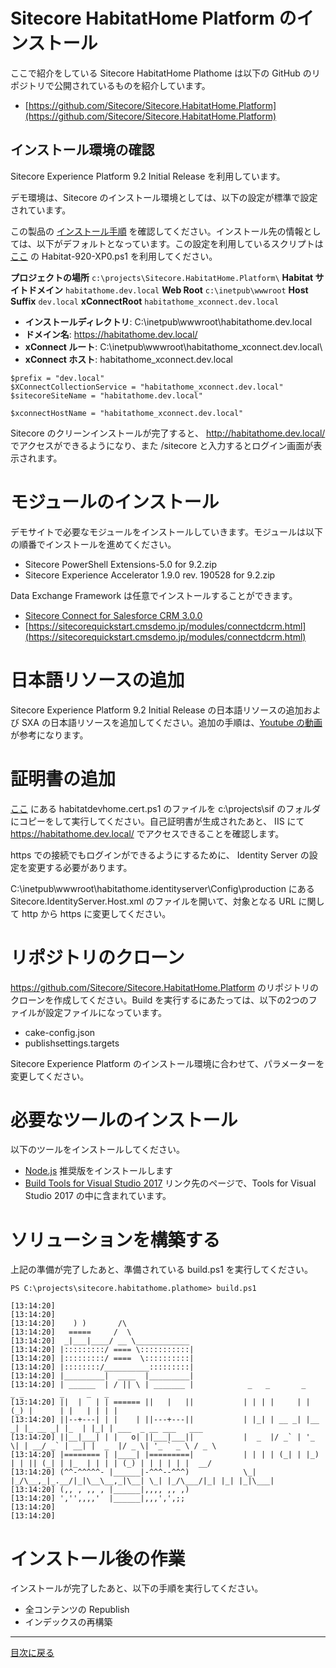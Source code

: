 # Sitecore HabitatHome Platform のインストール

ここで紹介をしている Sitecore HabitatHome Plathome は以下の GitHub のリポジトリで公開されているものを紹介しています。

* [https://github.com/Sitecore/Sitecore.HabitatHome.Platform](https://github.com/Sitecore/Sitecore.HabitatHome.Platform)

## インストール環境の確認

Sitecore Experience Platform 9.2 Initial Release を利用しています。

デモ環境は、Sitecore のインストール環境としては、以下の設定が標準で設定されています。

この製品の <a href="https://sitecoreinstall.cmsdemo.jp/92/Sitecore-Experience-Platform-920.html" target="_blank">インストール手順</a> を確認してください。インストール先の情報としては、以下がデフォルトとなっています。この設定を利用しているスクリプトは [ここ](https://github.com/SitecoreJapan/InstallScript/tree/master/habitat) の Habitat-920-XP0.ps1 を利用してください。

**プロジェクトの場所**		`c:\projects\Sitecore.HabitatHome.Platform\`
**Habitat サイトドメイン**				`habitathome.dev.local`
**Web Root**						`c:\inetpub\wwwroot`
**Host Suffix**						`dev.local`
**xConnectRoot** 	`habitathome_xconnect.dev.local`

* **インストールディレクトリ**: C:\inetpub\wwwroot\habitathome.dev.local
* **ドメイン名**: https://habitathome.dev.local/
* **xConnect ルート**: C:\inetpub\wwwroot\habitathome_xconnect.dev.local\
* **xConnect ホスト**: habitathome_xconnect.dev.local


```
$prefix = "dev.local"
$XConnectCollectionService = "habitathome_xconnect.dev.local"
$sitecoreSiteName = "habitathome.dev.local"

$xconnectHostName = "habitathome_xconnect.dev.local"
```

Sitecore のクリーンインストールが完了すると、 http://habitathome.dev.local/ でアクセスができるようになり、また /sitecore と入力するとログイン画面が表示されます。

# モジュールのインストール

デモサイトで必要なモジュールをインストールしていきます。モジュールは以下の順番でインストールを進めてください。

* Sitecore PowerShell Extensions-5.0 for 9.2.zip 
* Sitecore Experience Accelerator 1.9.0 rev. 190528 for 9.2.zip

Data Exchange Framework は任意でインストールすることができます。

* [Sitecore Connect for Salesforce CRM 3.0.0](https://sitecorequickstart.cmsdemo.jp/modules/connectsfcrm.html)
* [https://sitecorequickstart.cmsdemo.jp/modules/connectdcrm.html](https://sitecorequickstart.cmsdemo.jp/modules/connectdcrm.html)

# 日本語リソースの追加

Sitecore Experience Platform 9.2 Initial Release の日本語リソースの追加および SXA の日本語リソースを追加してください。追加の手順は、[Youtube の動画](https://www.youtube.com/watch?v=iJGBN0wj10s) が参考になります。

# 証明書の追加

[ここ](https://github.com/SitecoreJapan/InstallScript/tree/master/habitat) にある habitatdevhome.cert.ps1 のファイルを c:\projects\sif のフォルダにコピーをして実行してください。自己証明書が生成されたあと、 IIS にて https://habitathome.dev.local/ でアクセスできることを確認します。

https での接続でもログインができるようにするために、 Identity Server の設定を変更する必要があります。

C:\inetpub\wwwroot\habitathome.identityserver\Config\production にある Sitecore.IdentityServer.Host.xml のファイルを開いて、対象となる URL に関して http から https に変更してください。

# リポジトリのクローン

https://github.com/Sitecore/Sitecore.HabitatHome.Platform のリポジトリのクローンを作成してください。Build を実行するにあたっては、以下の2つのファイルが設定ファイルになっています。

* cake-config.json
* publishsettings.targets

Sitecore Experience Platform のインストール環境に合わせて、パラメーターを変更してください。

# 必要なツールのインストール

以下のツールをインストールしてください。

* [Node.js](https://nodejs.org/ja/) 推奨版をインストールします
* [Build Tools for Visual Studio 2017](https://visualstudio.microsoft.com/ja/downloads/) リンク先のページで、Tools for Visual Studio 2017 の中に含まれています。

# ソリューションを構築する

上記の準備が完了したあと、準備されている build.ps1 を実行してください。

```
PS C:\projects\sitecore.habitathome.plathome> build.ps1

[13:14:20]
[13:14:20]
[13:14:20]    ) )       /\
[13:14:20]   =====     /  \
[13:14:20]  _|___|____/ __ \____________
[13:14:20] |:::::::::/ ==== \:::::::::::|
[13:14:20] |:::::::::/ ====  \::::::::::|
[13:14:20] |::::::::/__________:::::::::|
[13:14:20] |_________|  ____  |_________|
[13:14:20] | ______  | / || \ | _______ |            _   _       _     _ _        _     _   _
[13:14:20] ||  |   | | ====== ||   |   ||           | | | |     | |   (_) |      | |   | | | |
[13:14:20] ||--+---| | |    | ||---+---||           | |_| | __ _| |__  _| |_ __ _| |_  | |_| | ___  _ __ ___   ___
[13:14:20] ||__|___| | |   o| ||___|___||           |  _  |/ _` | '_ \| | __/ _` | __| |  _  |/ _ \| '_ ` _ \ / _ \
[13:14:20] |======== | |____| |=========|           | | | | (_| | |_) | | || (_| | |_  | | | | (_) | | | | | |  __/
[13:14:20] (^^-^^^^^- |______|-^^^--^^^)            \_| |_/\__,_|_.__/|_|\__\__,_|\__| \_| |_/\___/|_| |_| |_|\___|
[13:14:20] (,, , ,, , |______|,,,, ,, ,)
[13:14:20] ','',,,,'  |______|,,,',',;;
[13:14:20]
[13:14:20]
```

# インストール後の作業

インストールが完了したあと、以下の手順を実行してください。

- 全コンテンツの Republish
- インデックスの再構築

---
[目次に戻る](../)